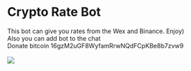 # Crypto Rate Bot
This bot can give you rates from the Wex and Binance. Enjoy)
\
Also you can add bot to the chat
\
Donate bitcoin 16gzM2uGF8WyfamRrwNQdFCpKBe8b7zvw9
\
\
![](https://github.com/SemyonNovikov/RateBot/blob/master/WexRateBot.png) 
